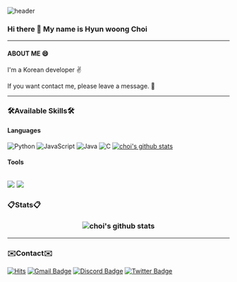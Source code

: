 ![header](https://capsule-render.vercel.app/api?type=slice&color=48BA87&height=120&section=header&text=HyunWoong%20Choi&fontSize=30&rotate=8&fontAlign=80&fontAlignY=30)

### Hi there 👋 My name is Hyun woong Choi               
---
#### ABOUT ME 😄
I'm a Korean developer :v:

If you want contact me, please leave a message. :email:

---


### 🛠Available Skills🛠

#### Languages
![Python](https://img.shields.io/badge/python-3670A0?style=for-the-badge&logo=python&logoColor=ffdd54)
![JavaScript](https://img.shields.io/badge/javascript-%23323330.svg?style=for-the-badge&logo=javascript&logoColor=%23F7DF1E)
![Java](https://img.shields.io/badge/java-%23ED8B00.svg?style=for-the-badge&logo=java&logoColor=white)
![C](https://img.shields.io/badge/c-%2300599C.svg?style=for-the-badge&logo=c&logoColor=white)
[![choi's github stats](https://github-readme-stats.vercel.app/api/top-langs/?username=coper3976&langs_count=10&layout=compact&theme=vue)](https://github.com/coper3976)

#### Tools
<img src="https://img.shields.io/badge/Selenium-43B02A?style=flat-square&logo=Selenium&logoColor=white"> <img src="https://img.shields.io/badge/Git-F05032?style=flat-square&logo=Git&logoColor=white">
---
### :clipboard:Stats:clipboard:
<h3 align="center">

![choi's github stats](https://github-readme-stats.vercel.app/api?username=coper3976&show_icons=true&theme=vue&count_private=true) 


---
### :envelope:Contact:envelope:
[![Hits](https://hits.seeyoufarm.com/api/count/incr/badge.svg?url=https%3A%2F%2Fgithub.com%2Fcoper3976%2Fcoper3976&count_bg=%2369D33C&title_bg=%23FF9965&icon=&icon_color=%23E7E7E7&title=hits&edge_flat=false)](https://hits.seeyoufarm.com)
[![Gmail Badge](https://img.shields.io/badge/Gmail-d14836?style=flat-square&logo=Gmail&logoColor=white&link=mailto:gssinjy12@gmail.com)](mailto:gssinjy12@gmail.com)
[![Discord Badge](https://img.shields.io/badge/Discord-5865F2?style=flat-square&logo=Discord&logoColor=white&link=https://discord.gg/dKJgskX33C)](https://discord.gg/dKJgskX33C)
[![Twitter Badge](https://img.shields.io/badge/Twitter-1DA1F2?style=flat-square&logo=Twitter&logoColor=white&link=https://twitter.com/choihw11)](https://twitter.com/choihw11)

